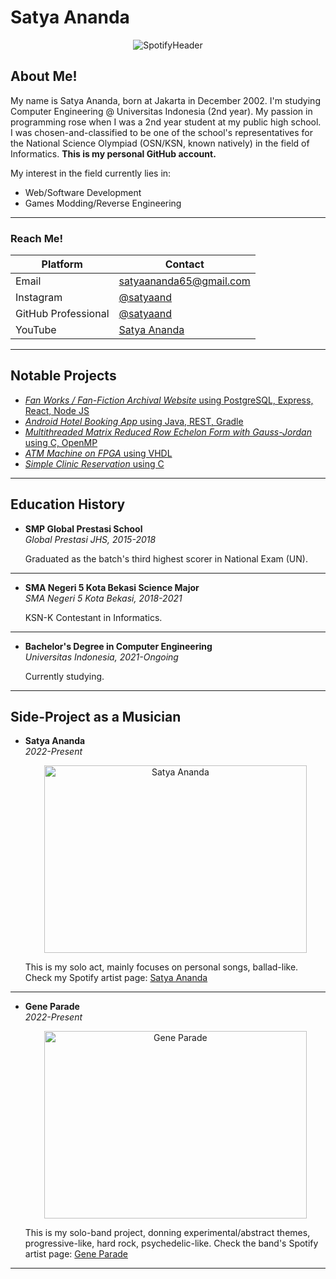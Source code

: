 # Satya Ananda

<p align=center>
  <img src="https://github.com/styxnanda/styxnanda/assets/109936851/03f53cfa-21d5-44a0-9063-fd00ac3dcd33" alt="SpotifyHeader">
</p>

## **About Me!**

My name is Satya Ananda, born at Jakarta in December 2002. I'm studying Computer Engineering @ Universitas Indonesia (2nd year). My passion in programming rose when I was a 2nd year student at my public high school. I was chosen-and-classified to be one of the school's representatives for the National Science Olympiad (OSN/KSN, known natively) in the field of Informatics. **This is my personal GitHub account.**

My interest in the field currently lies in:

- Web/Software Development
- Games Modding/Reverse Engineering

---

### **Reach Me!**

| Platform            | Contact                                           |
| ------------------- | ------------------------------------------------- |
| Email               | satyaananda65@gmail.com                           |
| Instagram           | [@satyaand](https://instagram.com/satyaand)       |
| GitHub Professional | [@satyaand](https://github.com/satyaand)          |
| YouTube             | [Satya Ananda](https://www.youtube.com/@satyaand) |

---

## **Notable Projects**

- [_Fan Works / Fan-Fiction Archival Website_ using PostgreSQL, Express, React, Node JS][link1pj]
- [_Android Hotel Booking App_ using Java, REST, Gradle][link2pj]
- [_Multithreaded Matrix Reduced Row Echelon Form with Gauss-Jordan_ using C, OpenMP][link3pj]
- [_ATM Machine on FPGA_ using VHDL][link4pj]
- [_Simple Clinic Reservation_ using C][link5pj]

[link5pj]: https://github.com/styxnanda/reservasi-makara
[link3pj]: https://github.com/styxnanda/multi-thread-RREF
[link2pj]: https://github.com/satyaand/jsleep-android
[link4pj]: https://github.com/satyaand/atm-machine-vhdl
[link1pj]: https://github.com/SistemBasisData2023/fanhive

---

## **Education History**

- **SMP Global Prestasi School**  
  _Global Prestasi JHS, 2015-2018_

  Graduated as the batch's third highest scorer in National Exam (UN).

---

- **SMA Negeri 5 Kota Bekasi Science Major**  
  _SMA Negeri 5 Kota Bekasi, 2018-2021_

  KSN-K Contestant in Informatics.

---

- **Bachelor's Degree in Computer Engineering**  
  _Universitas Indonesia, 2021-Ongoing_

  Currently studying.

---

## **Side-Project as a Musician**

- **Satya Ananda**  
  _2022-Present_

  <p align=center>
    <img width="420" height="300" src="https://github.com/styxnanda/styxnanda/assets/109936851/fc78cda2-f673-4e94-a42f-674c640fe0a4" alt="Satya Ananda">
  </p>

  This is my solo act, mainly focuses on personal songs, ballad-like. Check my Spotify artist page: [Satya Ananda][spotifypage_sty]

  [spotifypage_sty]: https://open.spotify.com/artist/7tEWRJgUm1A0NVQJTScetc?si=378ca4ade7534dba

---

- **Gene Parade**  
  _2022-Present_

  <p align=center>
    <img width="420" height="300" src="https://github.com/styxnanda/styxnanda/assets/109936851/5e18fe48-f3b5-4ae1-bb06-a6c8310456d7" alt="Gene Parade">
  </p>

  This is my solo-band project, donning experimental/abstract themes, progressive-like, hard rock, psychedelic-like. Check the band's Spotify artist page: [Gene Parade][spotifypage_gp]

  [spotifypage_gp]: https://open.spotify.com/artist/5InC2H2hzgCSnR3fzR0Cme?si=c6902356f405468b

---
